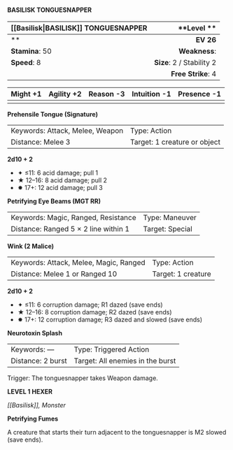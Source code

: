 #### BASILISK TONGUESNAPPER

| [[Basilisk\|BASILISK]] TONGUESNAPPER |           \*\*Level  \*\* |
| :----------------------------------- | ------------------------: |
| \*\*                                 |                 **EV 26** |
| **Stamina**: 50                      |             **Weakness**: |
| **Speed**: 8                         | **Size**: 2 / Stability 2 |
|                                      |        **Free Strike**: 4 |

| **Might** +1 | **Agility** +2 | **Reason** -3 | **Intuition** -1 | **Presence** -1 |
| ------------ | -------------- | ------------- | ---------------- | --------------- |
|              |                |               |                  |                 |

**Prehensile Tongue (Signature)**

|                                 |                              |
| :------------------------------ | :--------------------------- |
| Keywords: Attack, Melee, Weapon | Type: Action                 |
| Distance: Melee 3               | Target: 1 creature or object |

**2d10 + 2**

- ✦ ≤11: 6 acid damage; pull 1
- ★ 12–16: 8 acid damage; pull 2
- ✸ 17+: 12 acid damage; pull 3

**Petrifying Eye Beams (MGT RR)**

|                                      |                 |
| :----------------------------------- | :-------------- |
| Keywords: Magic, Ranged, Resistance  | Type: Maneuver  |
| Distance: Ranged 5 × 2 line within 1 | Target: Special |

**Wink (2 Malice)**

|                                        |                    |
| :------------------------------------- | :----------------- |
| Keywords: Attack, Melee, Magic, Ranged | Type: Action       |
| Distance: Melee 1 or Ranged 10         | Target: 1 creature |

**2d10 + 2**

- ✦ ≤11: 6 corruption damage; R1 dazed (save ends)
- ★ 12–16: 8 corruption damage; R2 dazed (save ends)
- ✸ 17+: 12 corruption damage; R3 dazed and slowed (save ends)

**Neurotoxin Splash**

|                   |                                  |
| :---------------- | :------------------------------- |
| Keywords: —       | Type: Triggered Action           |
| Distance: 2 burst | Target: All enemies in the burst |

Trigger: The tonguesnapper takes Weapon damage.

**LEVEL 1 HEXER**

*[[Basilisk]], Monster*

**Petrifying Fumes**

A creature that starts their turn adjacent to the tonguesnapper is M2 slowed (save ends).
